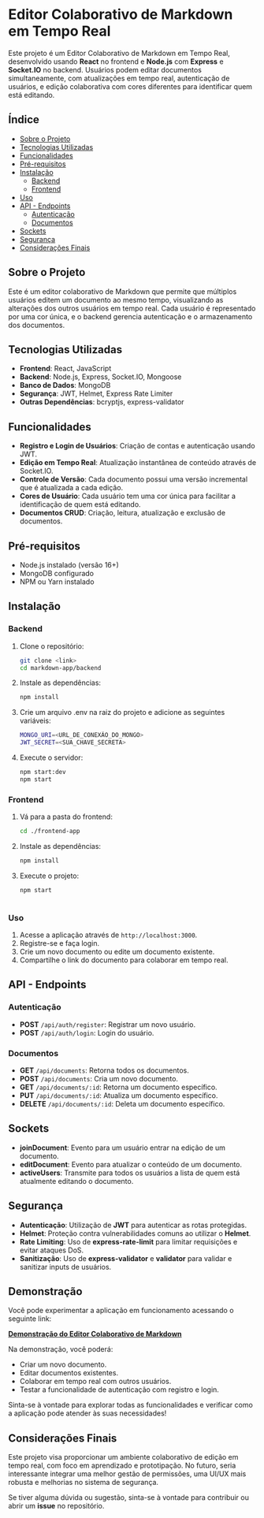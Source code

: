 # Editor Colaborativo de Markdown em Tempo Real

Este projeto é um Editor Colaborativo de Markdown em Tempo Real, desenvolvido usando **React** no frontend e **Node.js** com **Express** e **Socket.IO** no backend. Usuários podem editar documentos simultaneamente, com atualizações em tempo real, autenticação de usuários, e edição colaborativa com cores diferentes para identificar quem está editando.

## Índice
- [Sobre o Projeto](#sobre-o-projeto)
- [Tecnologias Utilizadas](#tecnologias-utilizadas)
- [Funcionalidades](#funcionalidades)
- [Pré-requisitos](#pré-requisitos)
- [Instalação](#instalação)
  - [Backend](#backend)
  - [Frontend](#frontend)
- [Uso](#uso)
- [API - Endpoints](#api---endpoints)
  - [Autenticação](#autenticação)
  - [Documentos](#documentos)
- [Sockets](#sockets)
- [Segurança](#segurança)
- [Considerações Finais](#considerações-finais)

## Sobre o Projeto

Este é um editor colaborativo de Markdown que permite que múltiplos usuários editem um documento ao mesmo tempo, visualizando as alterações dos outros usuários em tempo real. Cada usuário é representado por uma cor única, e o backend gerencia autenticação e o armazenamento dos documentos.

## Tecnologias Utilizadas

- **Frontend**: React, JavaScript
- **Backend**: Node.js, Express, Socket.IO, Mongoose
- **Banco de Dados**: MongoDB
- **Segurança**: JWT, Helmet, Express Rate Limiter
- **Outras Dependências**: bcryptjs, express-validator

## Funcionalidades

- **Registro e Login de Usuários**: Criação de contas e autenticação usando JWT.
- **Edição em Tempo Real**: Atualização instantânea de conteúdo através de Socket.IO.
- **Controle de Versão**: Cada documento possui uma versão incremental que é atualizada a cada edição.
- **Cores de Usuário**: Cada usuário tem uma cor única para facilitar a identificação de quem está editando.
- **Documentos CRUD**: Criação, leitura, atualização e exclusão de documentos.

## Pré-requisitos

- Node.js instalado (versão 16+)
- MongoDB configurado
- NPM ou Yarn instalado

## Instalação

### Backend

1. Clone o repositório:

   ```bash
   git clone <link>
   cd markdown-app/backend
2. Instale as dependências:
   ```bash
   npm install
3. Crie um arquivo .env na raiz do projeto e adicione as seguintes variáveis:
   ```bash
   MONGO_URI=<URL_DE_CONEXÃO_DO_MONGO>
   JWT_SECRET=<SUA_CHAVE_SECRETA>
4. Execute o servidor:
   ```bash
   npm start:dev
   npm start
   
### Frontend

1. Vá para a pasta do frontend:
   ```bash
   cd ./frontend-app
2. Instale as dependências:
   ```bash
   npm install
3. Execute o projeto:
   ```bash
   npm start
  

### Uso

1. Acesse a aplicação através de `http://localhost:3000`.
2. Registre-se e faça login.
3. Crie um novo documento ou edite um documento existente.
4. Compartilhe o link do documento para colaborar em tempo real.

## API - Endpoints

### Autenticação

- **POST** `/api/auth/register`: Registrar um novo usuário.
- **POST** `/api/auth/login`: Login do usuário.

### Documentos

- **GET** `/api/documents`: Retorna todos os documentos.
- **POST** `/api/documents`: Cria um novo documento.
- **GET** `/api/documents/:id`: Retorna um documento específico.
- **PUT** `/api/documents/:id`: Atualiza um documento específico.
- **DELETE** `/api/documents/:id`: Deleta um documento específico.

## Sockets

- **joinDocument**: Evento para um usuário entrar na edição de um documento.
- **editDocument**: Evento para atualizar o conteúdo de um documento.
- **activeUsers**: Transmite para todos os usuários a lista de quem está atualmente editando o documento.

## Segurança

- **Autenticação**: Utilização de **JWT** para autenticar as rotas protegidas.
- **Helmet**: Proteção contra vulnerabilidades comuns ao utilizar o **Helmet**.
- **Rate Limiting**: Uso de **express-rate-limit** para limitar requisições e evitar ataques DoS.
- **Sanitização**: Uso de **express-validator** e **validator** para validar e sanitizar inputs de usuários.

## Demonstração

Você pode experimentar a aplicação em funcionamento acessando o seguinte link:

[**Demonstração do Editor Colaborativo de Markdown**](https://seu-link-da-demonstração.com)

Na demonstração, você poderá:

- Criar um novo documento.
- Editar documentos existentes.
- Colaborar em tempo real com outros usuários.
- Testar a funcionalidade de autenticação com registro e login.

Sinta-se à vontade para explorar todas as funcionalidades e verificar como a aplicação pode atender às suas necessidades!

## Considerações Finais

Este projeto visa proporcionar um ambiente colaborativo de edição em tempo real, com foco em aprendizado e prototipação. No futuro, seria interessante integrar uma melhor gestão de permissões, uma UI/UX mais robusta e melhorias no sistema de segurança.

Se tiver alguma dúvida ou sugestão, sinta-se à vontade para contribuir ou abrir um **issue** no repositório.



   
